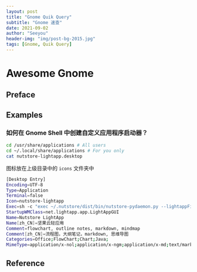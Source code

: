 ```yaml
---
layout: post
title: "Gnome Quik Query"
subtitle: "Gnome 速查"
date: 2021-09-02
author: "Seeyou"
header-img: "img/post-bg-2015.jpg"
tags: [Gnome, Quik Query]
---
```


# Awesome Gnome

## Preface
## Examples

### 如何在 Gnome Shell 中创建自定义应用程序启动器？

```sh
cd /usr/share/applications # All users
cd ~/.local/share/applications # For you only
cat nutstore-lightapp.desktop
```

图标放在上级目录中的 `icons` 文件夹中

```sh
[Desktop Entry]
Encoding=UTF-8
Type=Application
Terminal=false
Icon=nutstore-lightapp
Exec=sh -c "exec ~/.nutstore/dist/bin/nutstore-pydaemon.py --lightappFilePath %f"
StartupWMClass=net.lightapp.app.LightAppGUI
Name=Nutstore LightApp
Name[zh_CN]=坚果云轻应用
Comment=flowchart, outline notes, markdown, mindmap
Comment[zh_CN]=流程图，大纲笔记，markdown, 思维导图
Categories=Office;FlowChart;Chart;Java;
MimeType=application/x-nol;application/x-ngm;application/x-md;text/markdown;text/x-markdown;application/x-nbmx
```

## Reference

